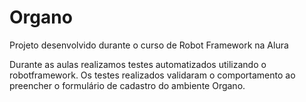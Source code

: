 # Organo

Projeto desenvolvido durante o curso de Robot Framework na Alura

Durante as aulas realizamos testes automatizados utilizando o robotframework. Os testes realizados validaram o comportamento ao preencher o formulário de cadastro do ambiente Organo. 

